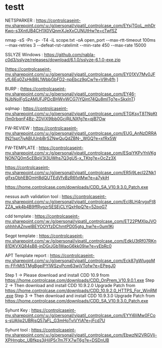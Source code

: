 # testt
NETSPARKER : https://controlcaseint-my.sharepoint.com/:u:/g/personal/vipatil_controlcase_com/EYsjTGoL_mhDrKwo-s3XntUB4CH1X0VQnmXJeXxCUNUtHw?e=cTwfSZ


nmap -sS -Pn -p- -T4 -iL scope.txt -oA open_port --max-rtt-timeout 100ms --max-retries 3 --defeat-rst-ratelimit --min-rate 450 --max-rate 15000

SSLYZE Windows  : https://github.com/nabla-c0d3/sslyze/releases/download/6.1.0/sslyze-6.1.0-exe.zip



[https://controlcaseint-my.sharepoint.com/:u:/g/personal/vipatil_controlcase_com/EY01XV7My0JFvfL6Eq0ZsHkB8L1WbbGbFD2-npEbcz9qCw?e=V9h4fh
]

BURP : (https://controlcaseint-my.sharepoint.com/:u:/g/personal/vipatil_controlcase_com/EY46-NJbNolFgSzAMUFJPDcBHWvWCG7jYQjnt74Qu8mITg?e=SkxlnT)

sqlmap : https://controlcaseint-my.sharepoint.com/:u:/g/personal/vipatil_controlcase_com/ETGKsyT8TNpKti1m0rbqnF4Bz-ZDViX9lbb0GcjRjLNXfg?e=qjB7Ow

FW-REVIEW : [https://controlcaseint-my.sharepoint.com/:u:/g/personal/vipatil_controlcase_com/EUG_AnNzDRRAlN21spt7iyABUUnbBrSZNwQuQdZBN-_WGQ?e=xfRx5W
](https://controlcaseint-my.sharepoint.com/:u:/g/personal/vipatil_controlcase_com/EUG_AnNzDRRAlN21spt7iyABUUnbBrSZNwQuQdZBN-_WGQ?e=fdJwEr)

FW-TEMPLATE : https://controlcaseint-my.sharepoint.com/:x:/g/personal/vipatil_controlcase_com/ESqiYKPvYnVKgNON7Q0m5cEBqV3l3UWhs7Q3gU5-x_TKtg?e=OcZz3X

https://controlcaseint-my.sharepoint.com/:u:/g/personal/vipatil_controlcase_com/ER5j9LecI2ZNk1glfxsObhEBOmH8dQUTEdVfvBzR6fxtMw?e=a7ykjH

https://home.controlcase.com/downloads/CDD_SA_V10.9.3.0_Patch.exe

nessus auth validation tool : https://controlcaseint-my.sharepoint.com/:u:/g/personal/vipatil_controlcase_com/Ecl8LH4rygxFt8ZZA_wk4b4B9ffRygzr5ESEjCLYQxHIpQ?e=52poG7


cdd template : https://controlcaseint-my.sharepoint.com/:w:/g/personal/vipatil_controlcase_com/ET22PMXIpJVOohhhhAZnveIBEYOOYfzDChmtPD05gtg_hw?e=0um1Kj

Segpt template : https://controlcaseint-my.sharepoint.com/:w:/g/personal/vipatil_controlcase_com/EdkU3tRf07RKn81DKVXQ84sB8-jnDGrJGb1WaoG6kk09iw?e=yEbRc0

APT Template report : https://controlcaseint-my.sharepoint.com/:u:/g/personal/vipatil_controlcase_com/Eck87gWIugpMm-FFrMt5TMgBgeiPYlWSzyPcm63wjVTofw?e=EPegJ0

Step 1 →
Please download and install CDD 10.9 from
https://home.controlcase.com/downloads/CDD_OnPrem_V10.9.0.1.exe
Step 2 →
Then download and install CDD 10.9.2.0 Upgrade Patch from
https://home.controlcase.com/downloads/CDD_10.9.2.0_HTTPS_For_WinRM.exe
Step 3 →
Then download and install CDD 10.9.3.0 Upgrade Patch from
https://home.controlcase.com/downloads/CDD_SA_V10.9.3.0_Patch.exe




Syhunt Key : https://controlcaseint-my.sharepoint.com/:u:/g/personal/vipatil_controlcase_com/EYYi6IiMw0FCos-sUAIip2UBRjsQ57aFL_G3mHoTviVYiA?e=jFcd7U

Syhunt tool : https://controlcaseint-my.sharepoint.com/:u:/g/personal/vipatil_controlcase_com/EbwzNI2VRGVIi-XPHmgbc_UBfkps3jHiIP5r7m7FX7wT6g?e=DSDnUB















